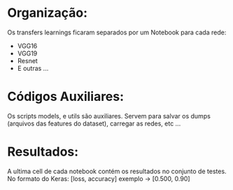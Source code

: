 # Organização:

Os transfers learnings ficaram separados por um Notebook para cada rede:
* VGG16
* VGG19
* Resnet
* E outras ...

# Códigos Auxiliares:

Os scripts models, e utils são auxiliares.
Servem para salvar os dumps (arquivos das features do dataset), carregar as redes, etc ...

# Resultados:

A ultima cell de cada notebook contém os resultados no conjunto de testes.
No formato do Keras:
[loss, accuracy] exemplo -> [0.500, 0.90]